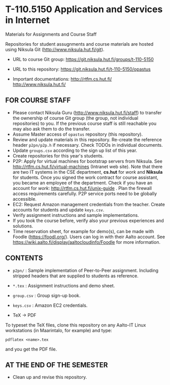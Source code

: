 T-110.5150 Application and Services in Internet
=====
Materials for Assignments and Course Staff

Repositories for student assugnments and course materials are hosted using Niksula Git (http://www.niksula.hut.fi/git).

- URL to course Git group:
 https://git.niksula.hut.fi/groups/t-110-5150

- URL to this repository:
 https://git.niksula.hut.fi/t-110-5150/opastus

- Important documentations:
 http://rtfm.cs.hut.fi/
 http://www.niksula.hut.fi/


FOR COURSE STAFF
-----

  - Please contact Niksula Guru (http://www.niksula.hut.fi/staff) to transfer the ownership of course Git group (the group, not individual repositories) to you.
    If the previous course staff is still reachable you may also ask them to do the transfer.
  - Assume Master access of `opastus` repository (this repository).
  - Review and update materials in this repository.
    Re-create the reference header `p2pn/p2p.h` if necessary.
    Check TODOs in individual documents.
  - Update `groups.csv` according to the sign up list of this year.
  - Create repositories for this year's students.
  - P2P: Apply for virtual machines for bootstrap servers from Niksula.
    See http://rtfm.cs.hut.fi/virtual-machines (Intranet web site).
    Note that there are two IT systems in the CSE department, **cs.hut** for *work* and **Niksula** for students.
    Once you signed the work contract for course assistant, you became an employee of the department.
    Check if you have an account for *work*: http://rtfm.cs.hut.fi/unix-guide .
    Plan the firewall access requirements carefully.
    P2P service ports need to be globally accessible.
  - EC2: Request Amazon management credentials from the teacher.
    Create accounts for students and update `keys.csv`.
  - Verify assignment instructions and sample implementations.
  - If you took the course before, verify also your previous experiences and solutions.
  - Time reservation sheet, for example for demo(s), can be made with Foodle (https://foodl.org/).
    Users can log in with their Aalto account.
    See https://wiki.aalto.fi/display/aaltocloudinfo/Foodle for more information.


CONTENTS
-----

  - `p2pn/` : Sample implementation of Peer-to-Peer assignment.
          Including stripped headers that are supplied to students as
          reference.
  - `*.tex` : Assignment instructions and demo sheet.
  - `group.csv` : Group sign-up book.
  - `keys.csv` : Amazon EC2 credentials.


  - TeX -> PDF

  To typeset the TeX files, clone this repository on any
  Aalto-IT Linux workstations (in Maarintalo, for example) and type:

   `pdflatex <name>.tex`

  and you get the PDF file.


AT THE END OF THE SEMESTER
-----

 - Clean up and revise this repository.

